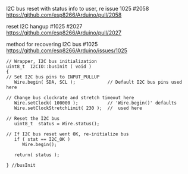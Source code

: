 I2C bus reset with status info to user, re issue 1025 #2058  
https://github.com/esp8266/Arduino/pull/2058  

reset I2C hangup #1025 #2027  
https://github.com/esp8266/Arduino/pull/2027  

method for recovering I2C bus #1025  
https://github.com/esp8266/Arduino/issues/1025

```
// Wrapper, I2C bus initialization
uint8_t  I2CIO::busInit ( void )
{
// Set I2C bus pins to INPUT_PULLUP
   Wire.begin( SDA, SCL );            // Default I2C bus pins used here

// Change bus clockrate and stretch timeout here
   Wire.setClock( 100000 );           // 'Wire.begin()' defaults
   Wire.setClockStretchLimit( 230 );  //  used here

// Reset the I2C bus
   uint8_t  status = Wire.status();

// If I2C bus reset went OK, re-initialize bus
   if ( stat == I2C_OK )
      Wire.begin();

   return( status );
   
} //busInit
```
